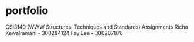 # portfolio
CSI3140 (WWW Structures, Techniques and Standards) Assignments
Richa Kewalramani - 300284124
Fay Lee - 300287876